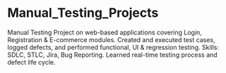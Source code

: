 # Manual_Testing_Projects
Manual Testing Project on web-based applications covering Login, Registration &amp; E-commerce modules. Created and executed test cases, logged defects, and performed functional, UI &amp; regression testing. Skills: SDLC, STLC, Jira, Bug Reporting. Learned real-time testing process and defect life cycle.
